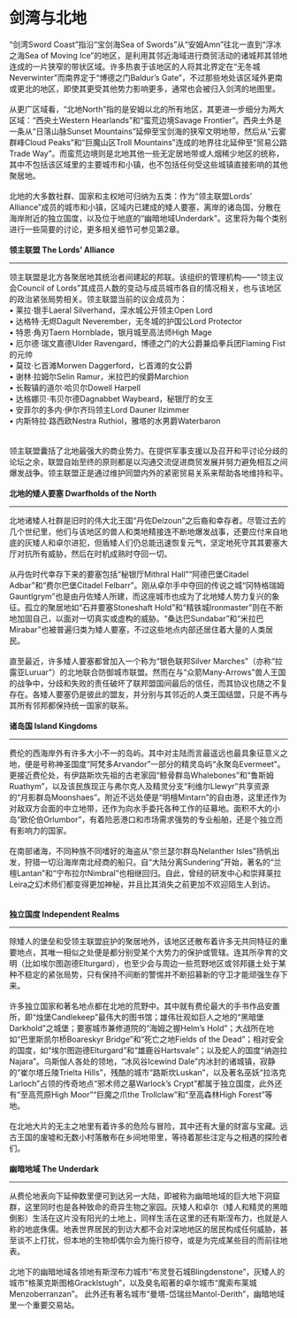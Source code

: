 # 剑湾与北地

“剑湾Sword Coast”指沿“宝剑海Sea of Swords”从“安姆Amn”往北一直到“浮冰之海Sea of Moving Ice”的地区，是利用其邻近海域进行商贸活动的诸城邦其领地连成的一片狭窄的带状区域。许多热衷于该地区的人将其北界定在“无冬城Neverwinter”而南界定于“博德之门Baldur’s Gate”，不过那些地处该区域外更南或更北的地区，即使其更受其他势力影响更多，通常也会被归入剑湾的地图里。\
\
从更广区域看，“北地North”指的是安姆以北的所有地区，其更进一步细分为两大区域：“西央土Western Hearlands”和“蛮荒边境Savage Frontier”。西央土外是一条从“日落山脉Sunset Mountains”延伸至宝剑海的狭窄文明地带，然后从“云雾群峰Cloud Peaks”和“巨魔山区Troll Mountains”连成的地界往北延伸至“贸易公路Trade Way”。而蛮荒边境则是北地其他一些无定居地带或人烟稀少地区的统称，其中不包括该区域里的主要城市和小镇，也不包括任何受这些城镇直接影响的其他聚居地。\
\
北地的大多数社群、国家和主权地可归纳为五类：作为“领主联盟Lords’ Alliance”成员的城市和小镇，区域内已建成的矮人要塞，离岸的诸岛国，分散在海岸附近的独立国度，以及位于地底的“幽暗地域Underdark”。这里将为每个类别进行一些简要的讨论，更多相关细节可参见第2章。\
\
**领主联盟 The Lords’ Alliance**

***

领主联盟是北方各聚居地其统治者间建起的邦联。该组织的管理机构——“领主议会Council of Lords”其成员人数的变动与成员城市各自的情况相关，也与该地区的政治紧张局势相关。领主联盟当前的议会成员为：\
•   莱拉·银手Laeral Silverhand，深水城公开领主Open Lord\
•   达格特·无烬Dagult Neverember，无冬城的护国公Lord Protector\
•   特恩·角刃Taern Hornblade，银月城至高法师High Mage\
•   厄尔德·瑞文嘉德Ulder Ravengard，博德之门的大公爵兼焰拳兵团Flaming Fist的元帅\
•   莫玟·匕首滩Morwen Daggerford，匕首滩的女公爵\
•   谢林·拉姆尔Selin Ramur，米拉巴的侯爵Marchion\
•   长鞍镇的道尔·哈贝尔Dowell Harpell\
•   达格娜贝·韦贝尔德Dagnabbet Waybeard，秘银厅的女王\
•   安菲尔的多内·伊尔齐玛领主Lord Dauner Ilzimmer\
•   内斯特拉·路西欧Nestra Ruthiol，雅塔的水男爵Waterbaron\
\
\
领主联盟囊括了北地最强大的商业势力。在提供军事支援以及召开和平讨论分歧的论坛之余，联盟自始至终的原则都是以沟通交流促进商贸发展并努力避免相互之间爆发战争。领主联盟正是通过维护同盟内外的紧密贸易关系来帮助各地维持和平。\
\
**北地的矮人要塞 Dwarfholds of the North**

***

北地诸矮人社群是旧时的伟大北王国“丹佐Delzoun”之后裔和幸存者。尽管过去的几个世纪里，他们与该地区的兽人和类地精接连不断地爆发战事，还要应付来自地底的灰矮人和卓尔进犯，但盾矮人们仍总能迅速恢复元气，坚定地死守其其要塞大厅对抗所有威胁，然后在时机成熟时夺回一切。\
\
从丹佐时代幸存下来的要塞包括“秘银厅Mithral Hall”“阿德巴堡Citadel Adbar”和“费尔巴堡Citadel Felbarr”。刚从卓尔手中夺回的传说之城“冈特格瑞姆Gauntlgrym”也是由丹佐矮人所建，而这座城市也成为了北地矮人势力复兴的象征。孤立的聚居地如“石井要塞Stoneshaft Hold”和“精铁城Ironmaster”则在不断地加固自己，以面对一切真实或虚构的威胁。“桑达巴Sundabar”和“米拉巴Mirabar”也被普遍归类为矮人要塞，不过这些地点内部还居住着大量的人类居民。\
\
直至最近，许多矮人要塞都曾加入一个称为“银色联邦Silver Marches”（亦称“拉露亚Luruar”）的北地联合防御城市联盟。然而在与“众箭Many-Arrows”兽人王国的战争中，分歧和失败的责任破坏了联邦盟国间最后的信任，而其协议也随之不复存在。各矮人要塞仍是彼此的盟友，并分别与其邻近的人类王国结盟，只是不再与其所有邻邦都保持统一国家的联系。\
\
**诸岛国 Island Kingdoms**

***

费伦的西海岸外有许多大小不一的岛屿。其中对主陆而言最遥远也最具象征意义之地，便是号称神圣国度“阿梵多Arvandor”一部分的精灵岛屿“永聚岛Evermeet”。更接近费伦处，有伊路斯坎先祖的古老家园“鲸骨群岛Whalebones”和“鲁斯姆Ruathym”，以及该民族现正与弗尔克人及精灵分支“利维尔Llewyr”共享资源的“月影群岛Moonshaes”。附近不远处便是“明檀Mintarn”的自由港，这里还作为对敌双方会面的中立地带，还作为向水手委托各种工作的征募地。面积不大的小岛“欧伦伯Orlumbor”，有着险恶港口和市场需求强势的专业船舶，还是个独立而有影响力的国家。\
\
在南部诸海，不同种族不同嗜好的海盗从“奈兰瑟尔群岛Nelanther Isles”扬帆出发，狩猎一切沿海岸南北经商的船只。自“大陆分离Sundering”开始，著名的“兰檀Lantan”和“宁布拉尔Nimbral”也相继回归。自此，曾经的研发中心和崇拜莱拉Leira之幻术师们都变得更加神秘，并且比其消失之前更加不欢迎陌生人到访。\
\
\
**独立国度 Independent Realms**

***

除矮人的堡垒和受领主联盟庇护的聚居地外，该地区还散布着许多无共同特征的重要地点，其唯一相似之处便是都分别受某个大势力的保护或管辖。连其所孕育的文明（比如埃尔图迦德Elturgard），也至少会与周边一些荒野地区或邻邦疆土处于某种不稳定的紧张局势，只有保持不间断的警惕并不断招募新的守卫才能顽强生存下来。\
\
许多独立国家和著名地点都在北地的荒野中。其中就有费伦最大的手书作品安置所，即“烛堡Candlekeep”最伟大的图书馆；雄伟壮观如巨人之地的“黑暗堡Darkhold”之城堡；要塞城市兼修道院的“海姆之握Helm’s Hold”；大战所在地如“巴里斯凯尔桥Boareskyr Bridge”和“死亡之地Fields of the Dead”；相对安全的国度，如“埃尔图迦德Elturgard”和“雄鹿谷Hartsvale”；以及蛇人的国度“纳迦拉Najara”。乌斯伽人各处的领地，“冰风谷Icewind Dale”内冰封的诸城镇，寂静的“崔尔塔丘陵Trielta Hills”，残酷的城市“路斯坎Luskan”，以及著名巫妖“拉洛克Larloch”占领的传奇地点“邪术师之墓Warlock’s Crypt”都属于独立国度，此外还有“至高荒原High Moor”“巨魔之爪the Trollclaw”和“至高森林High Forest”等地。\
\
在北地大片的无主之地里有着许多的危险与冒险，其中还有大量的财富与宝藏。远古王国的废墟和无数小村落散布在乡间地带里，等待着那些注定与之相遇的探险者们。\
\
**幽暗地域 The Underdark**

***

从费伦地表向下延伸数里便可到达另一大陆，即被称为幽暗地域的巨大地下洞窟群，这里同时也是各种致命的奇异生物之家园。灰矮人和卓尔（矮人和精灵的黑暗倒影）生活在这片没有阳光的土地上，同样生活在这里的还有斯涅布力，也就是人称的地底侏儒。地表世界居民的到访大都不会对深地地区的居民构成任何威胁，甚至谈不上打扰，但本地的生物却偶尔会为施行掠夺，或是为完成某些目的而前往地表。\
\
北地下的幽暗地域各领地有斯涅布力城市“布灵登石城Blingdenstone”，灰矮人的城市“格莱克斯图格Gracklstugh”，以及臭名昭著的卓尔城市“魔索布莱城Menzoberranzan”。 此外还有著名城市“曼塔-岱瑞丝Mantol-Derith”，幽暗地域里一个重要交易站。
